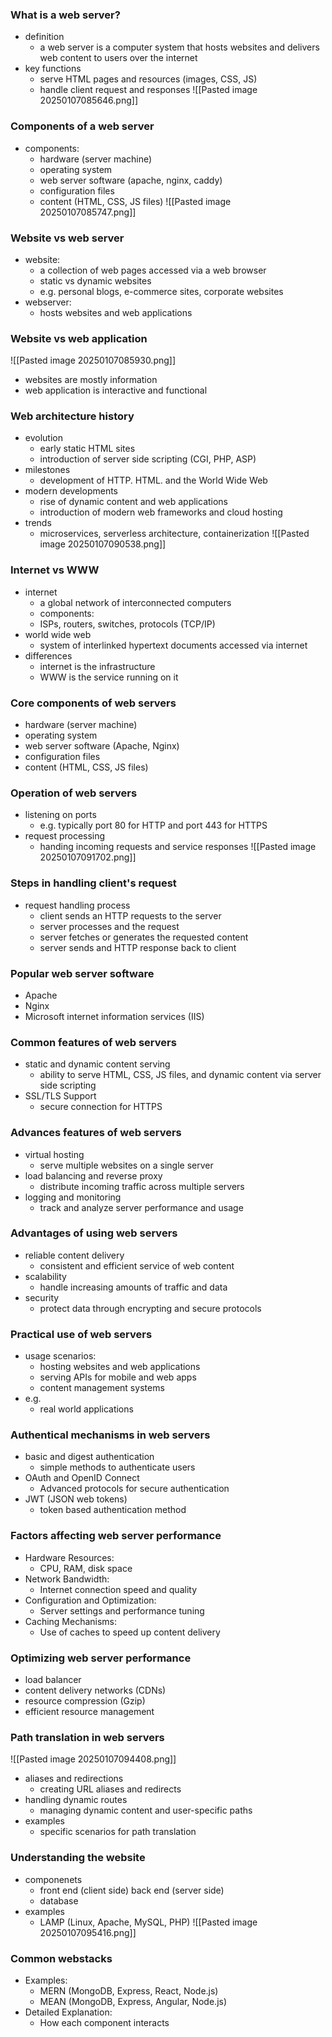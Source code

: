 ### What is a web server?
- definition
	- a web server is a computer system that hosts websites and delivers web content to users over the internet
- key functions
	- serve HTML pages and resources (images, CSS, JS)
	- handle client request and responses 
![[Pasted image 20250107085646.png]]

### Components of a web server
- components:
	- hardware (server machine)
	- operating system
	- web server software (apache, nginx, caddy)
	- configuration files
	- content (HTML, CSS, JS files)
![[Pasted image 20250107085747.png]]

### Website vs web server
- website:
	- a collection of web pages accessed via a web browser
	- static vs dynamic websites
	- e.g. personal blogs, e-commerce sites, corporate websites 
- webserver:
	- hosts websites and web applications 

### Website vs web application
![[Pasted image 20250107085930.png]]
- websites are mostly information
- web application is interactive and functional 

### Web architecture history
- evolution
	- early static HTML sites
	- introduction of server side scripting (CGI, PHP, ASP)
- milestones
	- development of HTTP. HTML. and the World Wide Web
- modern developments
	- rise of dynamic content and web applications
	- introduction of modern web frameworks and cloud hosting
- trends
	- microservices, serverless architecture, containerization 
![[Pasted image 20250107090538.png]]

### Internet vs WWW
- internet
	- a global network of interconnected computers
	- components:
	- ISPs, routers, switches, protocols (TCP/IP)
- world wide web
	- system of interlinked hypertext documents accessed via internet
- differences
	- internet is the infrastructure
	- WWW is the service running on it 

### Core components of web servers 
- hardware (server machine)
- operating system
- web server software (Apache, Nginx)
- configuration files
- content (HTML, CSS, JS files)

### Operation of web servers
- listening on ports
	- e.g. typically port 80 for HTTP and port 443 for HTTPS
- request processing
	- handing incoming requests and service responses
![[Pasted image 20250107091702.png]]

### Steps in handling client's request
- request handling process
	- client sends an HTTP requests to the server
	- server processes and the request
	- server fetches or generates the requested content
	- server sends and HTTP response back to client 

### Popular web server software
- Apache
- Nginx
- Microsoft internet information services (IIS)

### Common features of web servers
- static and dynamic content serving
	- ability to serve HTML, CSS, JS files, and dynamic content via server side scripting
- SSL/TLS Support
	- secure connection for HTTPS 

### Advances features of web servers
- virtual hosting
	- serve multiple websites on a single server
- load balancing and reverse proxy
	- distribute incoming traffic across multiple servers
- logging and monitoring
	- track and analyze server performance and usage 

### Advantages of using web servers
- reliable content delivery
	- consistent and efficient service of web content
- scalability
	- handle increasing amounts of traffic and data
- security
	- protect data through encrypting and secure protocols 

### Practical use of web servers
- usage scenarios:
	- hosting websites and web applications
	- serving APIs for mobile and web apps
	- content management systems
- e.g. 
	- real world applications 

### Authentical mechanisms in web servers
- basic and digest authentication
	- simple methods to authenticate users
- OAuth and OpenID Connect
	- Advanced protocols for secure authentication
- JWT (JSON web tokens)
	- token based authentication method 

### Factors affecting web server performance
- Hardware Resources:  
	- CPU, RAM, disk space  
- Network Bandwidth:  
	- Internet connection speed and quality  
- Configuration and Optimization:  
	- Server settings and performance tuning  
- Caching Mechanisms:  
	- Use of caches to speed up content delivery

### Optimizing web server performance
- load balancer
- content delivery networks (CDNs)
- resource compression (Gzip)
- efficient resource management 

### Path translation in web servers
![[Pasted image 20250107094408.png]]
- aliases and redirections
	- creating URL aliases and redirects
- handling dynamic routes
	- managing dynamic content and user-specific paths
- examples
	- specific scenarios for path translation 

### Understanding the website
- componenets
	- front end (client side)
	  back end (server side)
	- database
- examples
	- LAMP (Linux, Apache, MySQL, PHP)
![[Pasted image 20250107095416.png]]

### Common webstacks
- Examples:  
	- MERN (MongoDB, Express, React, Node.js)  
	- MEAN (MongoDB, Express, Angular, Node.js)  
- Detailed Explanation:  
	- How each component interacts
